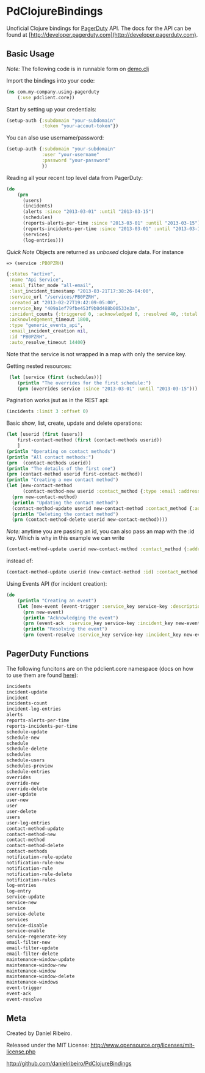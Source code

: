 # PdClojureBindings

Unoficial Clojure bindings for [PagerDuty](http://www.pagerduty.com) API. The docs for the API can be found at [http://developer.pagerduty.com](http://developer.pagerduty.com).

## Basic Usage

*Note:* The following code is in runnable form on [demo.clj](https://github.com/danielribeiro/PdClojureBindings/blob/master/src/pdclient/demo.clj)

Import the bindings into your code:

```clojure
(ns com.my-company.using-pagerduty
    (:use pdclient.core))
```


Start by setting up your credentials:

```clojure
(setup-auth {:subdomain "your-subdomain"
             :token "your-accout-token"})
 ```

You can also use username/password:

```clojure
(setup-auth {:subdomain "your-subdomain"
             :user "your-username"
             :password "your-password"
             })
 ```

Reading all your recent top level data from PagerDuty:

```clojure
(do
    (prn
      (users)
      (incidents)
      (alerts :since "2013-03-01" :until "2013-03-15")
      (schedules)
      (reports-alerts-per-time :since "2013-03-01" :until "2013-03-15")
      (reports-incidents-per-time :since "2013-03-01" :until "2013-03-15" )
      (services)
      (log-entries)))
```

*Quick Note* Objects are returned as *unboxed* clojure data. For instance
```clojure
=> (service :PB0PZRH)

{:status "active",
 :name "Api Service",
 :email_filter_mode "all-email",
 :last_incident_timestamp "2013-03-21T17:38:26-04:00",
 :service_url "/services/PB0PZRH",
 :created_at "2013-02-27T19:42:09-05:00",
 :service_key "409a1ef79fbe453f9b0d488b00533e3a",
 :incident_counts {:triggered 0, :acknowledged 0, :resolved 40, :total 40},
 :acknowledgement_timeout 1800,
 :type "generic_events_api",
 :email_incident_creation nil,
 :id "PB0PZRH",
 :auto_resolve_timeout 14400}
```

Note that the service is not wrapped in a map with only the service key.

Getting nested resources:

```clojure
 (let [service (first (schedules))]
    (println "The overrides for the first schedule:")
    (prn (overrides service :since "2013-03-01" :until "2013-03-15")))
```

Pagination works jsut as in the REST api:

```clojure
(incidents :limit 3 :offset 0)
```

Basic show, list, create, update and delete operations:

```clojure
(let [userid (first (users))
    first-contact-method (first (contact-methods userid))
    ]
(println "Operating on contact methods")
(println "All contact methods:")
(prn  (contact-methods userid))
(println "The details of the first one")
(prn (contact-method userid first-contact-method))
(println "Creating a new contact method")
(let [new-contact-method
      (contact-method-new userid :contact_method {:type :email :address "rich_hickey@example.com"} )]
  (prn new-contact-method)
  (println "Updating the contact method")
  (contact-method-update userid new-contact-method :contact_method {:address "not_rich_hickey@example.com" })
  (println "Deleting the contact method")
  (prn (contact-method-delete userid new-contact-method))))
```

*Note:* anytime you are passing an id, you can also pass an map with the :id key. Which is why in this example we can write

```clojure
(contact-method-update userid new-contact-method :contact_method {:address "not_rich_hickey@example.com" })
```

instead of:

```clojure
(contact-method-update userid (new-contact-method :id) :contact_method {:address "not_rich_hickey@example.com" })
```

Using Events API (for incident creation):

```clojure
(do
    (println "Creating an event")
    (let [new-event (event-trigger :service_key service-key :description "clojure really rocks")]
      (prn new-event)
      (println "Acknowledging the event")
      (prn (event-ack  :service_key service-key :incident_key new-event))
      (println "Resolving the event")
      (prn (event-resolve :service_key service-key :incident_key new-event))))
```

## PagerDuty Functions

The following funcitons are on the pdclient.core namespace (docs on how to use them are found [here](http://developer.pagerduty.com)):

```clojure
incidents
incident-update
incident
incidents-count
incident-log-entries
alerts
reports-alerts-per-time
reports-incidents-per-time
schedule-update
schedule-new
schedule
schedule-delete
schedules
schedule-users
schedules-preview
schedule-entries
overrides
override-new
override-delete
user-update
user-new
user
user-delete
users
user-log-entries
contact-method-update
contact-method-new
contact-method
contact-method-delete
contact-methods
notification-rule-update
notification-rule-new
notification-rule
notification-rule-delete
notification-rules
log-entries
log-entry
service-update
service-new
service
service-delete
services
service-disable
service-enable
service-regenerate-key
email-filter-new
email-filter-update
email-filter-delete
maintenance-window-update
maintenance-window-new
maintenance-window
maintenance-window-delete
maintenance-windows
event-trigger
event-ack
event-resolve
```

## Meta

Created by Daniel Ribeiro.

Released under the MIT License: http://www.opensource.org/licenses/mit-license.php

http://github.com/danielribeiro/PdClojureBindings